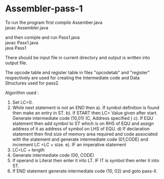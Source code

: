 # Assembler-pass-1

To run the program first compile Assember.java<br/>
javac Assembler.java<br/>

and then comiple and run Pass1.java<br/>
javac Pass1.java<br/>
java Pass1<br/>

There should be input file in current directory and output is written into output file.<br/>

The opcode table and register table in files "opcodetab" and "register" respectively are used for creating the Intermediate code and Data Structures used for pass2.<br/>

Algorithm used : <br/>

1. Set LC=0.
2. While next statement is not an END then
a). If symbol definition is found then make an entry in ST.
b). If START then LC= Value given after start. Generate intermediate code
(10,01) (C, Address specified )
c). If EQU statement then add symbol to ST which is on RHS of EQU and
assign address of it as address of symbol on LHS of EQU.
d) If declaration statement then find size of memory area required and code
associated with the statement and generate intermediate code (01,CODE)
and increment LC =LC + size.
e). IF an imperative statement
1. LC=LC + length
2. Generate intermediate code (00, CODE)
3. If operand is Literal then enter it into LT. IF IT is symbol then enter it into
ST.
4. If END statement generate intermediate code (10, 02) and goto pass-II.


